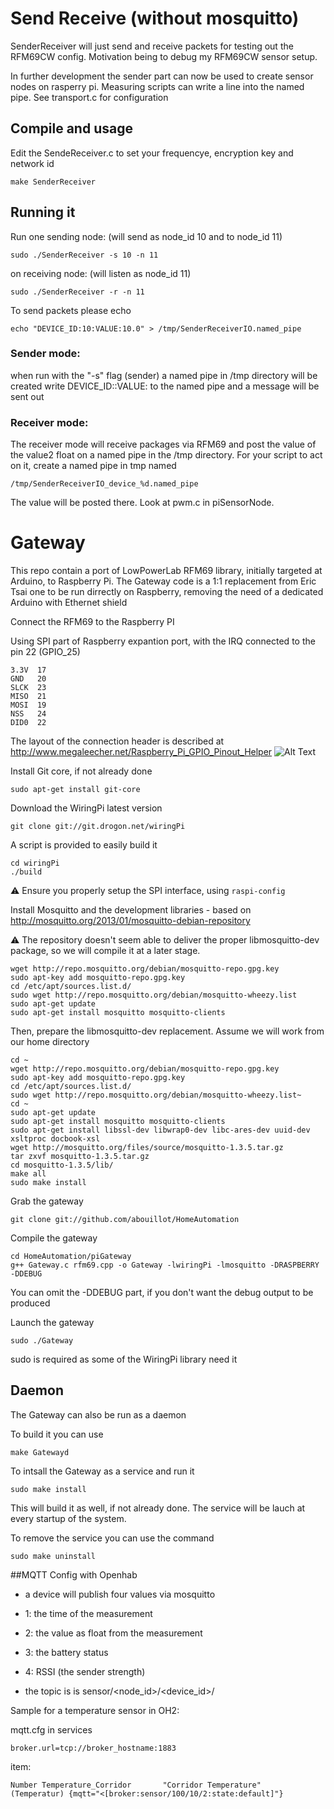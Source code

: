 # Send Receive (without mosquitto)

SenderReceiver will just send and receive packets for testing out the RFM69CW config. Motivation being to debug my RFM69CW sensor setup.

In further development the sender part can now be used to create sensor nodes on rasperry pi. Measuring scripts can write a line into the named pipe. See transport.c for configuration

## Compile and usage

Edit the SendeReceiver.c to set your frequencye, encryption key and network id

```
make SenderReceiver
```

## Running it

Run one sending node: (will send as node_id 10 and to node_id 11)
```
sudo ./SenderReceiver -s 10 -n 11
```

on receiving node: (will listen as node_id 11)
```
sudo ./SenderReceiver -r -n 11
```

To send packets please echo
```
echo "DEVICE_ID:10:VALUE:10.0" > /tmp/SenderReceiverIO.named_pipe
```


### Sender mode:

when run with the "-s" flag (sender) a named pipe in /tmp directory will be created
write DEVICE_ID:<int>:VALUE:<float>  to the named pipe and a message will be sent out

### Receiver mode:

The receiver mode will receive packages via RFM69 and post the value of the value2 float on a named pipe in the /tmp directory. For your script to act on it, create a named pipe in tmp named
```
/tmp/SenderReceiverIO_device_%d.named_pipe
```
The value will be posted there. Look at pwm.c in piSensorNode.


# Gateway


This repo contain a port of LowPowerLab RFM69 library, initially targeted at Arduino, to Raspberry Pi.
The Gateway code is a 1:1 replacement from Eric Tsai one to be run dirrectly on Raspberry, removing the need of a dedicated Arduino with Ethernet shield

Connect the RFM69 to the Raspberry PI

Using SPI part of Raspberry expantion port, with the IRQ connected to the pin 22 (GPIO_25)

```
3.3V  17
GND   20
SLCK  23
MISO  21
MOSI  19
NSS   24
DID0  22
```

The layout of the connection header is described at http://www.megaleecher.net/Raspberry_Pi_GPIO_Pinout_Helper
![Alt Text](http://www.megaleecher.net/sites/default/files/images/raspberry-pi-rev2-gpio-pinout.jpg "Raspberry Pinout")

Install Git core, if not already done
```
sudo apt-get install git-core
```
Download the WiringPi latest version
```
git clone git://git.drogon.net/wiringPi
```
A script is provided to easily build it
```
cd wiringPi
./build
```
:warning: Ensure you properly setup the SPI interface, using `raspi-config`


Install Mosquitto and the development libraries - based on http://mosquitto.org/2013/01/mosquitto-debian-repository

:warning: The repository doesn't seem able to deliver the proper libmosquitto-dev package, so we will compile it at a later stage.
```
wget http://repo.mosquitto.org/debian/mosquitto-repo.gpg.key
sudo apt-key add mosquitto-repo.gpg.key
cd /etc/apt/sources.list.d/
sudo wget http://repo.mosquitto.org/debian/mosquitto-wheezy.list
sudo apt-get update
sudo apt-get install mosquitto mosquitto-clients
```

Then, prepare the libmosquitto-dev replacement. Assume we will work from our home directory
```
cd ~
wget http://repo.mosquitto.org/debian/mosquitto-repo.gpg.key
sudo apt-key add mosquitto-repo.gpg.key
cd /etc/apt/sources.list.d/
sudo wget http://repo.mosquitto.org/debian/mosquitto-wheezy.list~
cd ~
sudo apt-get update
sudo apt-get install mosquitto mosquitto-clients
sudo apt-get install libssl-dev libwrap0-dev libc-ares-dev uuid-dev xsltproc docbook-xsl
wget http://mosquitto.org/files/source/mosquitto-1.3.5.tar.gz
tar zxvf mosquitto-1.3.5.tar.gz
cd mosquitto-1.3.5/lib/
make all
sudo make install
```

Grab the gateway
```
git clone git://github.com/abouillot/HomeAutomation
```
Compile the gateway
```
cd HomeAutomation/piGateway
g++ Gateway.c rfm69.cpp -o Gateway -lwiringPi -lmosquitto -DRASPBERRY -DDEBUG
```

You can omit the -DDEBUG part, if you don't want the debug output to be produced

Launch the gateway
```
sudo ./Gateway
```
sudo is required as some of the WiringPi library need it


## Daemon
The Gateway can also be run as a daemon

To build it you can use
```
make Gatewayd
```

To intsall the Gateway as a service and run it
```
sudo make install
```
This will build it as well, if not already done. The service will be lauch at every startup of the system.

To remove the service you can use the command
```
sudo make uninstall
```

##MQTT Config with Openhab

* a device will publish four values via mosquitto
 * 1: the time of the measurement
 * 2: the value as float from the measurement
 * 3: the battery status
 * 4: RSSI (the sender strength)

* the topic is is sensor/<node_id>/<device_id>/<value number>

Sample for a temperature sensor in OH2:

mqtt.cfg in services
```
broker.url=tcp://broker_hostname:1883
```

item:
```
Number Temperature_Corridor       "Corridor Temperature"    (Temperatur) {mqtt="<[broker:sensor/100/10/2:state:default]"}
```
